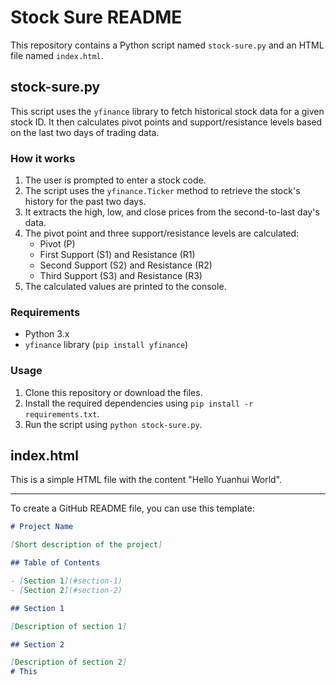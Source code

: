 # Stock Sure README

This repository contains a Python script named `stock-sure.py` and an HTML file named `index.html`.

## stock-sure.py

This script uses the `yfinance` library to fetch historical stock data for a given stock ID. It then calculates pivot points and support/resistance levels based on the last two days of trading data.

### How it works

1. The user is prompted to enter a stock code.
2. The script uses the `yfinance.Ticker` method to retrieve the stock's history for the past two days.
3. It extracts the high, low, and close prices from the second-to-last day's data.
4. The pivot point and three support/resistance levels are calculated:
   - Pivot (P)
   - First Support (S1) and Resistance (R1)
   - Second Support (S2) and Resistance (R2)
   - Third Support (S3) and Resistance (R3)
5. The calculated values are printed to the console.

### Requirements

- Python 3.x
- `yfinance` library (`pip install yfinance`)

### Usage

1. Clone this repository or download the files.
2. Install the required dependencies using `pip install -r requirements.txt`.
3. Run the script using `python stock-sure.py`.

## index.html

This is a simple HTML file with the content "Hello Yuanhui World".

---

To create a GitHub README file, you can use this template:
```markdown
# Project Name

[Short description of the project]

## Table of Contents

- [Section 1](#section-1)
- [Section 2](#section-2)

## Section 1

[Description of section 1]

## Section 2

[Description of section 2]
# This